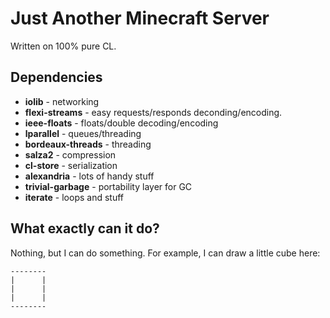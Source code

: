 Just Another Minecraft Server
==============================

Written on 100% pure CL.

Dependencies
-------------
* **iolib** - networking
* **flexi-streams** - easy requests/responds deconding/encoding.
* **ieee-floats** - floats/double decoding/encoding
* **lparallel** - queues/threading
* **bordeaux-threads** - threading
* **salza2** - compression
* **cl-store** - serialization
* **alexandria** - lots of handy stuff
* **trivial-garbage** - portability layer for GC
* **iterate** - loops and stuff


What exactly can it do?
------------------------
Nothing, but I can do something. For example, I can draw a little cube here:

    --------
    |      |
    |      |
    |      |
    --------
